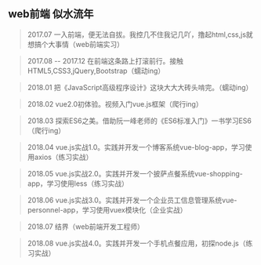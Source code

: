 ## web前端 似水流年

> 2017.07 一入前端，便无法自拔。我控几不住我记几吖，撸起html,css,js就想搞个大事情（web前端实习）

> 2017.08 -- 2017.12 在前端这条路上打滚前行。接触HTML5,CSS3,jQuery,Bootstrap（蠕动ing）

> 2018.01 把《JavaScript高级程序设计》这块大大大砖头啃完。（蠕动ing）

> 2018.02 vue2.0初体验。视频入门vue.js框架（爬行ing）

> 2018.03 探索ES6之美。借助阮一峰老师的《ES6标准入门》一书学习ES6（爬行ing）

> 2018.04 vue.js实战1.0。实践并开发一个博客系统vue-blog-app，学习使用axios（练习实战）

> 2018.05 vue.js实战2.0。实践并开发一个披萨点餐系统vue-shopping-app，学习使用less（练习实战）

> 2018.06 vue.js实战3.0。实践并开发一个企业员工信息管理系统vue-personnel-app，学习使用vuex模块化（企业实战）

> 2018.07 结界（web前端开发工程师）

> 2018.08 vue.js实战4.0。实践并开发一个手机点餐应用，初探node.js（练习实战）
